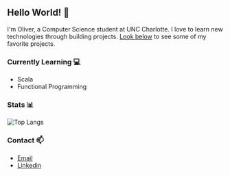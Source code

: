 ## Hello World! :wave:
I'm Oliver, a Computer Science student at UNC Charlotte. I love to learn new technologies through building projects. [Look below](https://github.com/OliverMKing#choose-pinned-repositories) to see some of my favorite projects.

### Currently Learning :computer:
- Scala
- Functional Programming

### Stats :bar_chart:

![Top Langs](https://github-readme-stats.vercel.app/api/top-langs/?username=OliverMKing&hide=css&layout=compact)

### Contact :mailbox:
- [Email](mailto:oking3@uncc.edu)
- [Linkedin](https://www.linkedin.com/in/oliver-merkley-king/)
